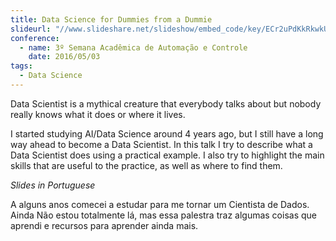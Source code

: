 ```yaml
---
title: Data Science for Dummies from a Dummie
slideurl: "//www.slideshare.net/slideshow/embed_code/key/ECr2uPdKkRkwkU"
conference:
  - name: 3º Semana Acadêmica de Automação e Controle
    date: 2016/05/03
tags:
  - Data Science
---
```


Data Scientist is a mythical creature that everybody talks about but nobody really knows what it does or where it lives.

I started studying AI/Data Science around 4 years ago, but I still have a long way ahead to become a Data Scientist. In this talk I try to describe what a Data Scientist does using a practical example. I also try to highlight the main skills that are useful to the practice, as well as where to find them.

*Slides in Portuguese*  

A alguns anos comecei a estudar para me tornar um Cientista de Dados. Ainda Não estou totalmente lá, mas essa palestra traz algumas coisas que aprendi e recursos para aprender ainda mais.
